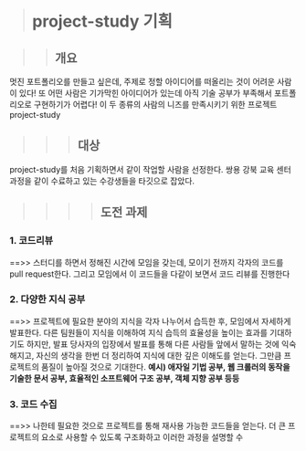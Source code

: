 ># project-study 기획

>>## 개요
멋진 포트폴리오를 만들고 싶은데, 주제로 정할 아이디어를 떠올리는 것이 어려운 사람이 있다! 또 어떤 사람은 기가막힌 아이디어가 있는데 아직 기술 공부가 부족해서 포트폴리오로 구현하기가 어렵다! 이 두 종류의 사람의 니즈를 만족시키기 위한 프로젝트 project-study

>>>## 대상
project-study를 처음 기획하면서 같이 작업할 사람을 선정한다. 쌍용 강북 교육 센터 과정을 같이 수료하고 있는 수강생들을 타깃으로 잡았다.

>>>>## 도전 과제
### 1. 코드리뷰
==>> 스터디를 하면서 정해진 시간에 모임을 갖는데, 모이기 전까지 각자의 코드를 pull request한다. 그리고 모임에서 이 코드들을 다같이 보면서 코드 리뷰를 진행한다

### 2. 다양한 지식 공부
==>> 프로젝트에 필요한 분야의 지식을 각자 나누어서 습득한 후, 모임에서 자세하게 발표한다. 다른 팀원들이 지식을 이해하여 지식 습득의 효율성을 높이는 효과를 기대하기도 하지만, 발표 당사자의 입장에서 발표를 통해 다른 사람들 앞에서 말하는 것에 익숙해지고, 자신의 생각을 한번 더 정리하여 지식에 대한 깊은 이해도를 얻는다. 그만큼 프로젝트의 품질이 높아질 것으로 기대한다. 
**예시) 애자일 기법 공부, 웹 크롤러의 동작을 기술한 문서 공부, 효율적인 소프트웨어 구조 공부, 객체 지향 공부 등등**

### 3. 코드 수집
==>> 나한테 필요한 것으로 프로젝트를 통해 재사용 가능한 코드들을 얻는다. 더 큰 프로젝트의 요소로 사용할 수 있도록 구조화하고 이러한 과정을 설명할 수 
